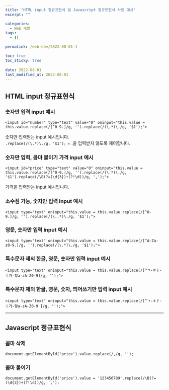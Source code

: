 ```yaml
---
title: "HTML input 정규표현식 및 Javascript 정규표현식 사용 예시"
excerpt: ""

categories:
  - Web 개발
tags:
  - []

permalink: /web-dev/2022-08-01-1

toc: true
toc_sticky: true
 
date: 2022-08-01
last_modified_at: 2022-08-01
---
```


## HTML input 정규표현식

### 숫자만 입력 input 예시
```
<input id="number" type="text" value="0" oninput="this.value = this.value.replace(/[^0-9.]/g, '').replace(/(\.*)\./g, '$1');">
```
숫자만 입력받는 input 예시입니다.  
`.replace(/(\.*)\./g, '$1');` = .을 입력받지 않도록 제어합니다.

### 숫자만 입력, 콤마 붙이기 가격 input 예시
```
<input id="price" type="text" value="0" oninput="this.value = this.value.replace(/[^0-9.]/g, '').replace(/(\.*)\./g, '$1').replace(/\B(?=(\d{3})+(?!\d))/g, ',');">
```
가격을 입력받는 input 예시입니다.

### 소수점 가능, 숫자만 입력 input 예시
```
<input type="text" oninput="this.value = this.value.replace(/[^0-9.]/g, '').replace(/(\..*)\./g, '$1');">
```

### 영문, 숫자만 입력 input 예시
```
<input type="text" oninput="this.value = this.value.replace(/[^A-Za-z0-9.]/g, '').replace(/(\.*)\./g, '$1');">
```

### 특수문자 제외 한글, 영문, 숫자만 입력 input 예시
```
<input type="text" oninput="this.value = this.value.replace(/[^ㄱ-ㅎㅏ-ㅣ가-힣a-zA-Z0-9]/g, '');">
```

### 특수문자 제외 한글, 영문, 숫자, 띄어쓰기만 입력 input 예시
```
<input type="text" oninput="this.value = this.value.replace(/[^ㄱ-ㅎㅏ-ㅣ가-힣a-zA-Z0-9 ]/g, '');">
```

---

## Javascript 정규표현식

### 콤마 삭제
```
document.getElementById('price').value.replace(/,/g, '');
```

### 콤마 붙이기
```
document.getElementById('price').value = '123456789'.replace(/\B(?=(\d{3})+(?!\d))/g, ',');
```
